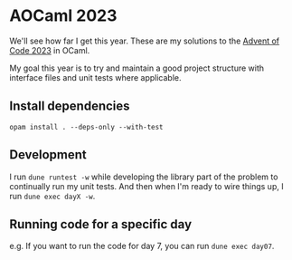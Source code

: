 # AOCaml 2023

We'll see how far I get this year. These are my solutions to the [Advent of Code 2023](https://adventofcode.com/2023) in OCaml.

My goal this year is to try and maintain a good project structure with interface files and unit tests where applicable.

## Install dependencies

`opam install . --deps-only --with-test`

## Development

I run `dune runtest -w` while developing the library part of the problem to continually run my unit tests. And then when I'm ready to wire things up, I run `dune exec dayX -w`.

## Running code for a specific day

e.g. If you want to run the code for day 7, you can run `dune exec day07`.
